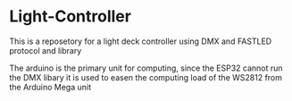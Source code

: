 # Light-Controller
This is a reposetory for a light deck controller using DMX and FASTLED protocol and library

The arduino is the primary unit for computing, since the ESP32 cannot run the DMX libary it is used
to easen the computing load of the WS2812 from the Arduino Mega unit

